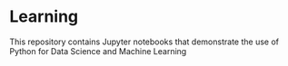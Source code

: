 # Learning
This repository contains Jupyter notebooks that demonstrate the use of Python for Data Science and Machine Learning
